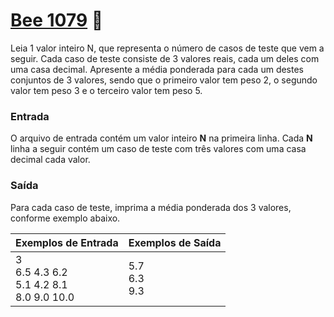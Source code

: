 # <a href="https://www.beecrowd.com.br/judge/pt/problems/view/1079"> Bee 1079</a> 🐝

Leia 1 valor inteiro N, que representa o número de casos de teste que vem a seguir. Cada caso de teste consiste de 3 valores reais, cada um deles com uma casa decimal. Apresente a média ponderada para cada um destes conjuntos de 3 valores, sendo que o primeiro valor tem peso 2, o segundo valor tem peso 3 e o terceiro valor tem peso 5.

### Entrada
O arquivo de entrada contém um valor inteiro <strong>N</strong> na primeira linha. Cada <strong>N</strong> linha a seguir contém um caso de teste com três valores com uma casa decimal cada valor.

### Saída
Para cada caso de teste, imprima a média ponderada dos 3 valores, conforme exemplo abaixo.



| Exemplos de Entrada | Exemplos de Saída|
|---| ---|
|3<br>6.5 4.3 6.2<br>5.1 4.2 8.1<br>8.0 9.0 10.0 |  5.7<br>6.3<br>9.3|





